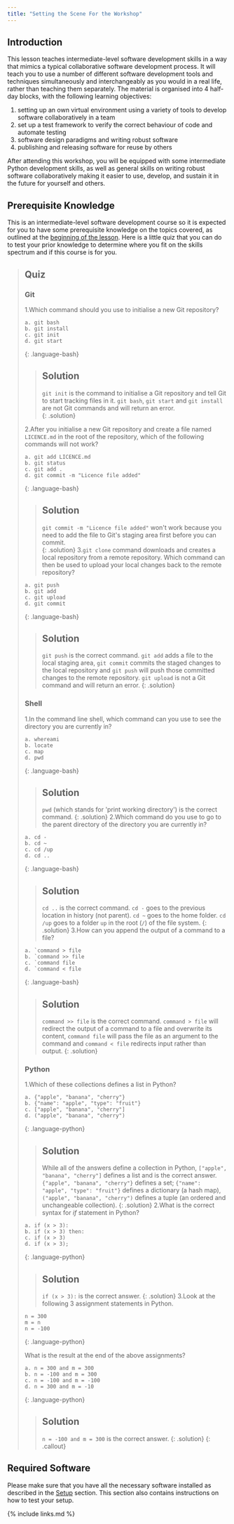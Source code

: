 ```yaml
---
title: "Setting the Scene For the Workshop"
---
```


## Introduction
This lesson teaches intermediate-level software development skills in a way that mimics a typical collaborative 
software development process. It will teach you to use a number of different software development tools and techniques 
simultaneously and interchangeably as you would in a real life, rather than teaching them separately. The material is 
organised into 4 half-day blocks, with the following learning objectives:

1. setting up an own virtual environment using a variety of tools to develop software collaboratively in a team
2. set up a test framework to verify the correct behaviour of code and automate testing
3. software design paradigms and writing robust software
4. publishing and releasing software for reuse by others

After attending this workshop, you will be 
equipped with some intermediate Python development 
skills, as well as general skills on writing robust software collaboratively making it easier to use, develop, 
and sustain it in the future for yourself and others.
           
## Prerequisite Knowledge
This is an intermediate-level software development course so it is expected for you to have some prerequisite knowledge
on the topics covered, as outlined at the [beginning of the lesson](/index.html#prerequisites).
Here is a little quiz that you can do to test your prior knowledge to determine 
where you fit on the skills spectrum and if this course is for you.  
> ## Quiz 
> ### Git 
> 1.Which command should you use to initialise a new Git repository?
>   
>   ~~~
>   a. git bash  
>   b. git install  
>   c. git init  
>   d. git start    
>   ~~~
> {: .language-bash}
>
> > ## Solution 
> > `git init` is the command to initialise a Git repository and tell Git to start tracking files in it.
> > `git bash`, `git start` and `git install` are not Git commands and will return an error.   
> {: .solution}  
> 
> 2.After you initialise a new Git repository and create a file named `LICENCE.md` in the root of the repository, 
> which of the following commands will not work? 
>
>   ~~~
>   a. git add LICENCE.md  
>   b. git status  
>   c. git add .  
>   d. git commit -m "Licence file added"
>   ~~~            
> {: .language-bash}
>
>> ## Solution 
>> `git commit -m "Licence file added"` won't work because you need to add the file to Git's staging area first before you can commit.       
> {: .solution}
> 3.`git clone` command downloads and creates a local repository from a remote repository. 
> Which command can then be used to upload your local changes back to the remote repository?     
>
>   ~~~
>   a. git push  
>   b. git add  
>   c. git upload  
>   d. git commit  
>   ~~~
> {: .language-bash}
> 
> > ## Solution 
> > `git push` is the correct command. `git add` adds a file to the local staging area, `git commit` commits the 
> > staged changes to the local repository and `git push` will push those committed changes to the remote repository. 
> > `git upload` is not a Git command and will return an error. 
> {: .solution}  
>
> ### Shell 
> 1.In the command line shell, which command can you use to see the directory you are currently in?  
> 
>   ~~~
>   a. whereami  
>   b. locate  
>   c. map  
>   d. pwd  
>   ~~~
> {: .language-bash}
> 
> > ## Solution 
 > > `pwd` (which stands for 'print working directory') is the correct command. 
 > {: .solution} 
> 2.Which command do you use to go to the parent directory of the directory you are currently in?  
> 
>   ~~~
>   a. cd -  
>   b. cd ~  
>   c. cd /up  
>   d. cd ..  
>   ~~~
> {: .language-bash}
> 
> > ## Solution 
 > > `cd ..` is the correct command. `cd -` goes to the previous location in history (not parent). `cd ~` goes to the home folder. `cd /up` goes to a folder `up` in the root (`/`) of the file system.
 > {: .solution} 
> 3.How can you append the output of a command to a file?  
> 
>   ~~~
>   a. `command > file  
>   b. `command >> file  
>   c. `command file  
>   d. `command < file 
>   ~~~
> {: .language-bash}
> 
> > ## Solution 
 > > `command >> file` is the correct command. `command > file` will redirect the output of a command to a file and 
>overwrite its content, `command file` will pass the file as an argument to the command and `command < file` redirects
> input rather than output.
> {: .solution}  
>
> ### Python
> 1.Which of these collections defines a list in Python?
> 
>   ~~~
>   a. {"apple", "banana", "cherry"}  
>   b. {"name": "apple", "type": "fruit"}  
>   c. ["apple", "banana", "cherry"]  
>   d. ("apple", "banana", "cherry")   
>   ~~~
> {: .language-python}
> 
> > ## Solution 
 > > While all of the answers define a collection in Python, `["apple", "banana", "cherry"]` defines a list and 
> is the correct answer. `{"apple", "banana", "cherry"}` defines a set; `{"name": "apple", "type": "fruit"}` defines a dictionary 
> (a hash map),`("apple", "banana", "cherry")` defines a tuple (an ordered and unchangeable collection). 
 > {: .solution} 
> 2.What is the correct syntax for *if* statement in Python?
> 
>   ~~~
>   a. if (x > 3):  
>   b. if (x > 3) then:  
>   c. if (x > 3)  
>   d. if (x > 3);  
>   ~~~
> {: .language-python}
> 
 > > ## Solution 
  > > `if (x > 3):` is the correct answer. 
  > {: .solution} 
> 3.Look at the following 3 assignment statements in Python.   
> 
>   ~~~
>   n = 300  
>   m = n  
>   n = -100   
>   ~~~
> {: .language-python}
>  
> What is the result at the end of the above assignments?
>   ~~~
>   a. n = 300 and m = 300  
>   b. n = -100 and m = 300   
>   c. n = -100 and m = -100   
>   d. n = 300 and m = -10   
>   ~~~
> {: .language-python}
>  
> > ## Solution 
 > > `n = -100 and m = 300` is the correct answer. 
 > {: .solution} 
{: .callout} 

## Required Software
Please make sure that you have all the necessary software installed as described in the [Setup](../setup.html) section. 
This section also contains instructions on how to test your setup. 

{% include links.md %}
